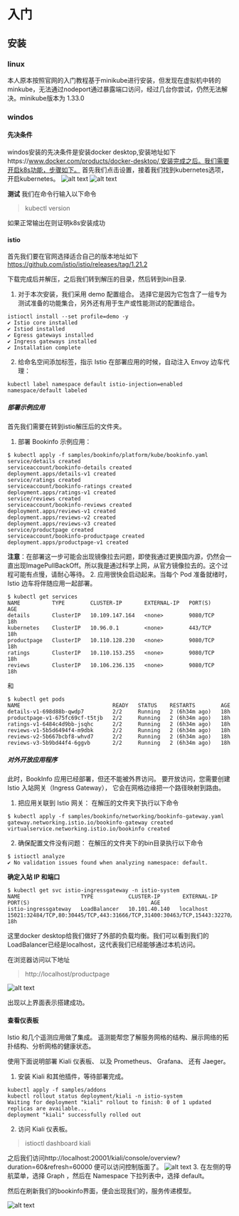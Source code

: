 # 入门
## 安装
### linux
本人原本按照官网的入门教程基于minikube进行安装，但发现在虚拟机中转的minkube，无法通过nodeport通过暴露端口访问，经过几台你尝试，仍然无法解决。minikube版本为 1.33.0
### windos
#### 先决条件
windos安装的先决条件是安装docker desktop,安装地址如下https://www.docker.com/products/docker-desktop/,安装完成之后。我们需要开启k8s功能，步骤如下。
首先我们点击设置，接着我们找到kubernetes选项，开启kubernetes。
![alt text](image.png)
![alt text](image-1.png)

**测试**
我们在命令行输入以下命令
>kubectl version 

如果正常输出在则证明k8s安装成功

#### istio
首先我们要在官网选择适合自己的版本地址如下  https://github.com/istio/istio/releases/tag/1.21.2

下载完成后并解压，之后我们转到解压的目录，然后转到bin目录.
1. 对于本次安装，我们采用 demo 配置组合。 选择它是因为它包含了一组专为测试准备的功能集合，另外还有用于生产或性能测试的配置组合。
```shell
istioctl install --set profile=demo -y
✔ Istio core installed
✔ Istiod installed
✔ Egress gateways installed
✔ Ingress gateways installed
✔ Installation complete
```
2. 给命名空间添加标签，指示 Istio 在部署应用的时候，自动注入 Envoy 边车代理：
```shell
kubectl label namespace default istio-injection=enabled
namespace/default labeled
```
##### 部署示例应用
首先我们需要在转到istio解压后的文件夹。

1. 部署 Bookinfo 示例应用：
```shell
$ kubectl apply -f samples/bookinfo/platform/kube/bookinfo.yaml
service/details created
serviceaccount/bookinfo-details created
deployment.apps/details-v1 created
service/ratings created
serviceaccount/bookinfo-ratings created
deployment.apps/ratings-v1 created
service/reviews created
serviceaccount/bookinfo-reviews created
deployment.apps/reviews-v1 created
deployment.apps/reviews-v2 created
deployment.apps/reviews-v3 created
service/productpage created
serviceaccount/bookinfo-productpage created
deployment.apps/productpage-v1 created
```
**注意**：在部署这一步可能会出现镜像拉去问题，即使我通过更换国内源，仍然会一直出现ImagePullBackOff。所以我是通过科学上网，从官方镜像拉去的。这个过程可能有点慢，请耐心等待。
2. 应用很快会启动起来。当每个 Pod 准备就绪时，Istio 边车将伴随应用一起部署。
```shell
$ kubectl get services
NAME          TYPE        CLUSTER-IP       EXTERNAL-IP   PORT(S)    AGE
details       ClusterIP   10.109.147.164   <none>        9080/TCP   18h
kubernetes    ClusterIP   10.96.0.1        <none>        443/TCP    18h
productpage   ClusterIP   10.110.128.230   <none>        9080/TCP   18h
ratings       ClusterIP   10.110.153.255   <none>        9080/TCP   18h
reviews       ClusterIP   10.106.236.135   <none>        9080/TCP   18h
```
和
```shell
$ kubectl get pods
NAME                             READY   STATUS    RESTARTS        AGE
details-v1-698d88b-qwdp7         2/2     Running   2 (6h34m ago)   18h
productpage-v1-675fc69cf-t5tjb   2/2     Running   2 (6h34m ago)   18h
ratings-v1-6484c4d9bb-jsqhc      2/2     Running   2 (6h34m ago)   18h
reviews-v1-5b5d6494f4-m9dbk      2/2     Running   2 (6h34m ago)   18h
reviews-v2-5b667bcbf8-whvd7      2/2     Running   2 (6h34m ago)   18h
reviews-v3-5b9bd44f4-6ggvb       2/2     Running   2 (6h34m ago)   18h
```
##### 对外开放应用程序
此时，BookInfo 应用已经部署，但还不能被外界访问。 要开放访问，您需要创建 Istio 入站网关（Ingress Gateway）， 它会在网格边缘把一个路径映射到路由。

1. 把应用关联到 Istio 网关：
在解压的文件夹下执行以下命令
```shell
$ kubectl apply -f samples/bookinfo/networking/bookinfo-gateway.yaml
gateway.networking.istio.io/bookinfo-gateway created
virtualservice.networking.istio.io/bookinfo created
```
2. 确保配置文件没有问题：
在解压的文件夹下的bin目录执行以下命令
```shell
$ istioctl analyze
✔ No validation issues found when analyzing namespace: default.
```
**确定入站 IP 和端口**
```shell
$ kubectl get svc istio-ingressgateway -n istio-system
NAME                   TYPE           CLUSTER-IP       EXTERNAL-IP     PORT(S)                                      AGE
istio-ingressgateway   LoadBalancer   10.101.40.140   localhost     15021:32484/TCP,80:30445/TCP,443:31666/TCP,31400:30463/TCP,15443:32270/TCP   18h
```
这里docker desktop给我们做好了外部的负载均衡。我们可以看到我们的LoadBalancer已经是localhost，这代表我们已经能够通过本机访问。

在浏览器访问以下地址
>http://localhost/productpage

![alt text](image-2.png)

出现以上界面表示搭建成功。


#### 查看仪表板
Istio 和几个遥测应用做了集成。 遥测能帮您了解服务网格的结构、展示网络的拓扑结构、分析网格的健康状态。

使用下面说明部署 Kiali 仪表板、 以及 Prometheus、 Grafana、 还有 Jaeger。
1. 安装 Kiali 和其他插件，等待部署完成。
```shell
kubectl apply -f samples/addons
kubectl rollout status deployment/kiali -n istio-system
Waiting for deployment "kiali" rollout to finish: 0 of 1 updated replicas are available...
deployment "kiali" successfully rolled out
```

2. 访问 Kiali 仪表板。
>istioctl dashboard kiali

之后我们访问http://localhost:20001/kiali/console/overview?duration=60&refresh=60000
便可以访问控制版面了。
![alt text](image-3.png)
3. 在左侧的导航菜单，选择 Graph ，然后在 Namespace 下拉列表中，选择 default。

然后在刷新我们的bookinfo界面，便会出现我们的，服务传递模型。
 
![alt text](image-4.png)